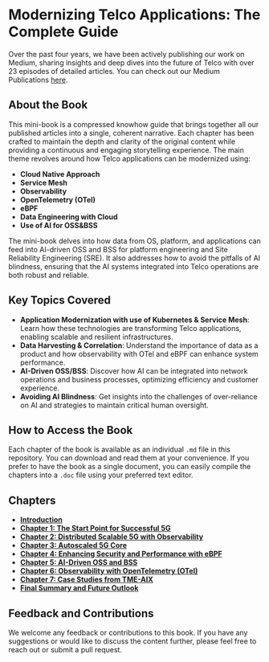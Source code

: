 # Modernizing Telco Applications: The Complete Guide

Over the past four years, we have been actively publishing our work on Medium, sharing insights and deep dives into the future of Telco with over 23 episodes of detailed articles. You can check out our Medium Publications [here](https://medium.com/open-5g-hypercore).

## About the Book

This mini-book is a compressed knowhow guide that brings together all our published articles into a single, coherent narrative. Each chapter has been crafted to maintain the depth and clarity of the original content while providing a continuous and engaging storytelling experience. The main theme revolves around how Telco applications can be modernized using:

- **Cloud Native Approach**
- **Service Mesh**
- **Observability**
- **OpenTelemetry (OTel)**
- **eBPF**
- **Data Engineering with Cloud**
- **Use of AI for OSS&BSS**

The mini-book delves into how data from OS, platform, and applications can feed into AI-driven OSS and BSS for platform engineering and Site Reliability Engineering (SRE). It also addresses how to avoid the pitfalls of AI blindness, ensuring that the AI systems integrated into Telco operations are both robust and reliable.

## Key Topics Covered

- **Application Modernization with use of Kubernetes & Service Mesh**: Learn how these technologies are transforming Telco applications, enabling scalable and resilient infrastructures.
- **Data Harvesting & Correlation**: Understand the importance of data as a product and how observability with OTel and eBPF can enhance system performance.
- **AI-Driven OSS/BSS**: Discover how AI can be integrated into network operations and business processes, optimizing efficiency and customer experience.
- **Avoiding AI Blindness**: Get insights into the challenges of over-reliance on AI and strategies to maintain critical human oversight.

## How to Access the Book

Each chapter of the book is available as an individual `.md` file in this repository. You can download and read them at your convenience. If you prefer to have the book as a single document, you can easily compile the chapters into a `.doc` file using your preferred text editor.

## Chapters

- **[Introduction](./Introduction.md)**
- **[Chapter 1: The Start Point for Successful 5G](./Chapter-01.md)**
- **[Chapter 2: Distributed Scalable 5G with Observability](./Chapter-02.md)**
- **[Chapter 3: Autoscaled 5G Core](./Chapter-03.md)**
- **[Chapter 4: Enhancing Security and Performance with eBPF](./Chapter-04.md)**
- **[Chapter 5: AI-Driven OSS and BSS](./Chapter-05.md)**
- **[Chapter 6: Observability with OpenTelemetry (OTel)](./Chapter-06.md)**
- **[Chapter 7: Case Studies from TME-AIX](./Chapter-07.md)**
- **[Final Summary and Future Outlook](./Final.md)**

## Feedback and Contributions

We welcome any feedback or contributions to this book. If you have any suggestions or would like to discuss the content further, please feel free to reach out or submit a pull request.
